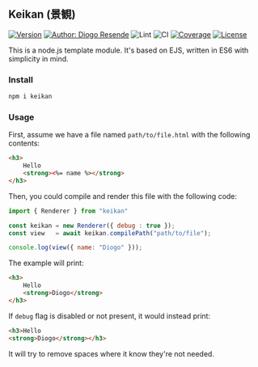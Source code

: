 ## Keikan (景観)

[![Version](https://img.shields.io/npm/v/keikan.svg)](https://npmjs.org/package/keikan)
[![Author: Diogo Resende](https://img.shields.io/badge/author-dresende-orange.svg)](mailto:dresende@thinkdigital.pt)
![Lint](https://github.com/dresende/keikan/workflows/Lint/badge.svg)
![CI](https://github.com/dresende/keikan/workflows/Continuous%20Integration/badge.svg)
[![Coverage](https://codecov.io/gh/dresende/keikan/branch/master/graph/badge.svg?token=TZ5L3T3RW7)](https://codecov.io/gh/dresende/keikan)
[![License](https://img.shields.io/badge/license-MIT-blue.svg)](https://opensource.org/licenses/MIT)

This is a node.js template module. It's based on EJS, written in ES6 with
simplicity in mind.

### Install

```sh
npm i keikan
```

### Usage

First, assume we have a file named `path/to/file.html` with the following contents:

```html
<h3>
	Hello
	<strong><%= name %></strong>
</h3>
```

Then, you could compile and render this file with the following code:

```js
import { Renderer } from "keikan"

const keikan = new Renderer({ debug : true });
const view   = await keikan.compilePath("path/to/file");

console.log(view({ name: "Diogo" }));
```

The example will print:

```html
<h3>
	Hello
	<strong>Diogo</strong>
</h3>
```

If `debug` flag is disabled or not present, it would instead print:

```html
<h3>Hello
<strong>Diogo</strong></h3>
```

It will try to remove spaces where it know they're not needed.
